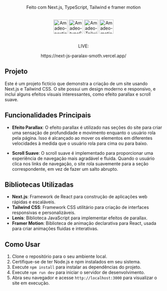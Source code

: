 <p align="center">Feito com Next.js, TypeScript, Tailwind e framer motion</p>

</br>
 <div style="display: inline_block" align="center" marging-right='8px'>
 <img align="center" alt="Amadeo-nextjs" height="45" width="45" src="https://aglv.dev/img/next.png">
     <img align="center" alt="Amadeo-typeScript" height="45" width="45" src="https://github.com/Amadeo-Frontend/devicon/blob/master/icons/typescript/typescript-original.svg">
     <img align="center" alt="Amadeo-Tailwindcss" height="45" widith="45" src="https://github.com/Amadeo-Frontend/devicon/blob/master/icons/tailwindcss/tailwindcss-plain.svg">
  <img align="center" alt="Amadeo-motion" height="45" widith="45" src="https://avatars.githubusercontent.com/u/42876?v=4">
  </div>
  </br>

 <div align="center">
 <p align="center">LIVE:</p>
https://next-js-paralax-smoth.vercel.app/
 </div>

## Projeto

Este é um projeto fictício que demonstra a criação de um site usando Next.js e Tailwind CSS. O site possui um design moderno e responsivo, e inclui alguns efeitos visuais interessantes, como efeito parallax e scroll suave.

## Funcionalidades Principais

- **Efeito Parallax**: O efeito parallax é utilizado nas seções do site para criar uma sensação de profundidade e movimento enquanto o usuário rola pela página. Isso é alcançado ao mover os elementos em diferentes velocidades à medida que o usuário rola para cima ou para baixo.

- **Scroll Suave**: O scroll suave é implementado para proporcionar uma experiência de navegação mais agradável e fluida. Quando o usuário clica nos links de navegação, o site rola suavemente para a seção correspondente, em vez de fazer um salto abrupto.

## Bibliotecas Utilizadas

- **Next.js**: Framework de React para construção de aplicações web rápidas e escaláveis.
- **Tailwind CSS**: Framework CSS utilitário para criação de interfaces responsivas e personalizáveis.
- **Lenis**: Biblioteca JavaScript para implementar efeitos de parallax.
- **Framer Motion**: Biblioteca de animação declarativa para React, usada para criar animações fluidas e interativas.

## Como Usar

1. Clone o repositório para o seu ambiente local.
2. Certifique-se de ter Node.js e npm instalados em seu sistema.
3. Execute `npm install` para instalar as dependências do projeto.
4. Execute `npm run dev` para iniciar o servidor de desenvolvimento.
5. Abra seu navegador e acesse `http://localhost:3000` para visualizar o site em execução.



